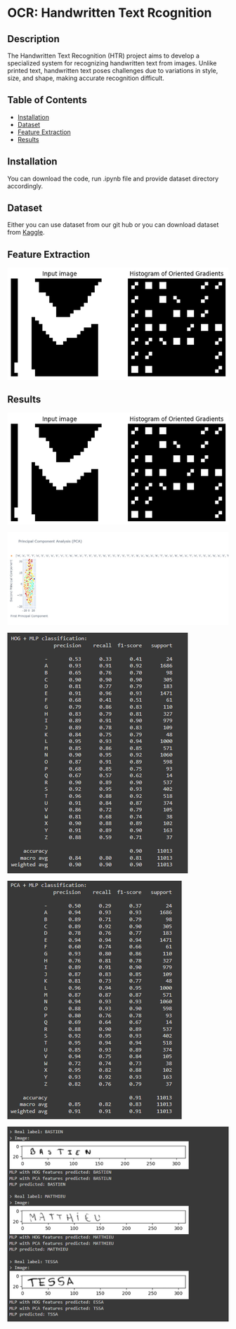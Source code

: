 # OCR: Handwritten Text Rcognition

## Description

The Handwritten Text Recognition (HTR) project aims to develop a specialized system for recognizing handwritten text from images. Unlike printed text, handwritten text poses challenges due to variations in style, size, and shape, making accurate recognition difficult.

## Table of Contents

- [Installation](#installation)
- [Dataset](#dataset)
- [Feature Extraction](#featureextraction)
- [Results](#results)

## Installation

You can download the code, run .ipynb file and provide dataset directory accordingly.

## Dataset

Either you can use dataset from our git hub or you can download dataset from [Kaggle](https://www.kaggle.com/datasets/crowdflower/handwritten-names/data).

## Feature Extraction
![Image Alt Text](Results/HOG.png)

## Results
![Image Alt Text](Results/HOG.png)

![Image Alt Text](Results/PCA.jpeg)

![Image Alt Text](Results/HOG+MLP.png)

![Image Alt Text](Results/PCA+MLP.png)

![Image Alt Text](Results/Predicted.png)

